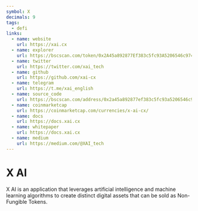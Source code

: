 ```yaml
---
symbol: X
decimals: 9
tags:
  - defi
links:
  - name: website
    url: https://xai.cx
  - name: explorer
    url: https://bscscan.com/token/0x2A45a892877Ef383c5fc93A5206546c97496da9e
  - name: twitter
    url: https://twitter.com/xai_tech
  - name: github
    url: https://github.com/xai-cx
  - name: telegram
    url: https://t.me/xai_english
  - name: source_code
    url: https://bscscan.com/address/0x2a45a892877ef383c5fc93a5206546c97496da9e#code
  - name: coinmarketcap
    url: https://coinmarketcap.com/currencies/x-ai-cx/
  - name: docs
    url: https://docs.xai.cx
  - name: whitepaper
    url: https://docs.xai.cx
  - name: medium
    url: https://medium.com/@XAI_tech
---
```


# X AI

X AI is an application that leverages artificial intelligence and machine learning algorithms to create distinct digital assets that can be sold as Non-Fungible Tokens.
